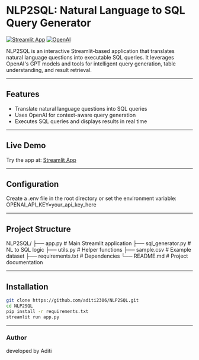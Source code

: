 # NLP2SQL: Natural Language to SQL Query Generator

[![Streamlit App](https://img.shields.io/badge/Streamlit-LiveApp-ff4b4b?logo=streamlit)](https://aditi2306-nlp2sql-app-r0bk17.streamlit.app/)
[![OpenAI](https://img.shields.io/badge/OpenAI-Powered-10a37f?logo=openai)](https://platform.openai.com/)

NLP2SQL is an interactive Streamlit-based application that translates natural language questions into executable SQL queries. It leverages OpenAI's GPT models and tools for intelligent query generation, table understanding, and result retrieval.

---

## Features

- Translate natural language questions into SQL queries
- Uses OpenAI for context-aware query generation
- Executes SQL queries and displays results in real time

---

## Live Demo

Try the app at: [Streamlit App](https://aditi2306-nlp2sql-app-r0bk17.streamlit.app/)

---

## Configuration
Create a .env file in the root directory or set the environment variable:
OPENAI_API_KEY=your_api_key_here

---
## Project Structure 

NLP2SQL/
├── app.py                 # Main Streamlit application
├── sql_generator.py       # NL to SQL logic
├── utils.py               # Helper functions
├── sample.csv             # Example dataset
├── requirements.txt       # Dependencies
└── README.md              # Project documentation


---
## Installation

```bash
git clone https://github.com/aditi2306/NLP2SQL.git
cd NLP2SQL
pip install -r requirements.txt
streamlit run app.py

```

---

### Author 
developed by Aditi



